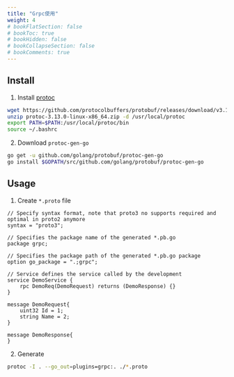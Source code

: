 ```yaml
---
title: "Grpc使用"
weight: 4
# bookFlatSection: false
# bookToc: true
# bookHidden: false
# bookCollapseSection: false
# bookComments: true
---
```


<!--more-->

## Install
1. Install [protoc](https://github.com/protocolbuffers/protobuf/releases)
```bash
wget https://github.com/protocolbuffers/protobuf/releases/download/v3.13.0/protoc-3.13.0-linux-x86_64.zip
unzip protoc-3.13.0-linux-x86_64.zip -d /usr/local/protoc
export PATH=$PATH:/usr/local/protoc/bin
source ~/.bashrc
```
2. Download `protoc-gen-go`
```bash
go get -u github.com/golang/protobuf/protoc-gen-go
go install $GOPATH/src/github.com/golang/protobuf/protoc-gen-go
```

## Usage
1. Create `*.proto` file
```grpc
// Specify syntax format, note that proto3 no supports required and optimal in proto2 anymore
syntax = "proto3";

// Specifies the package name of the generated *.pb.go
package grpc;

// Specifies the package path of the generated *.pb.go package
option go_package = ".;grpc";

// Service defines the service called by the development
service DemoService {
    rpc DemoReq(DemoRequest) returns (DemoResponse) {}
}

message DemoRequest{
    uint32 Id = 1;
    string Name = 2;
}

message DemoResponse{
}
```
2. Generate
```bash
protoc -I . --go_out=plugins=grpc:. ./*.proto
```
